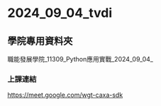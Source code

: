 # __2024_09_04_tvdi__
## 學院專用資料夾
職能發展學院_11309_Python應用實戰_2024_09_04_


### 上課連結
https://meet.google.com/wgt-caxa-sdk